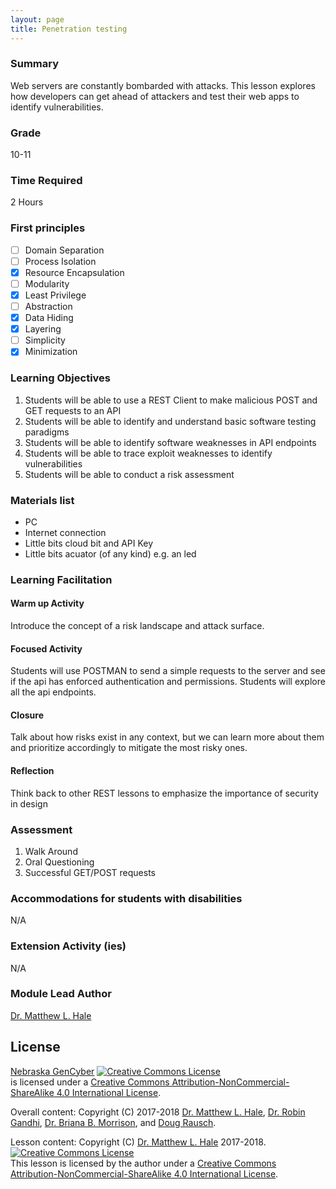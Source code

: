 ```yaml
---
layout: page
title: Penetration testing
---
```


### Summary
Web servers are constantly bombarded with attacks. This lesson explores how developers can get ahead of attackers and test their web apps to identify vulnerabilities.

### Grade
10-11

### Time Required
2 Hours

### First principles
- [ ] Domain Separation
- [ ] Process Isolation
- [x] Resource Encapsulation
- [ ] Modularity
- [x] Least Privilege
- [ ] Abstraction
- [x] Data Hiding
- [x] Layering
- [ ] Simplicity
- [x] Minimization

### Learning Objectives

1. Students will be able to use a REST Client to make malicious POST and GET requests to an API
2. Students will be able to identify and understand basic software testing paradigms
3. Students will be able to identify software weaknesses in API endpoints
4. Students will be able to trace exploit weaknesses to identify vulnerabilities
5. Students will be able to conduct a risk assessment

### Materials list

* PC
* Internet connection
* Little bits cloud bit and API Key
* Little bits acuator (of any kind) e.g. an led

### Learning Facilitation

#### Warm up Activity
Introduce the concept of a risk landscape and attack surface. 

#### Focused Activity
Students will use POSTMAN to send a simple requests to the server and see if the api has enforced authentication and permissions.
Students will explore all the api endpoints.

#### Closure
Talk about how risks exist in any context, but we can learn more about them and prioritize accordingly to mitigate the most risky ones.

#### Reflection
Think back to other REST lessons to emphasize the importance of security in design

### Assessment

1. Walk Around
2. Oral Questioning
3. Successful GET/POST requests 

### Accommodations for students with disabilities

N/A

### Extension Activity (ies)

N/A

### Module Lead Author

[Dr. Matthew L. Hale](http://faculty.ist.unomaha.edu/mhale/)

## License
[Nebraska GenCyber](https://github.com/MLHale/nebraska-gencyber) <a rel="license" href="http://creativecommons.org/licenses/by-nc-sa/4.0/"><img alt="Creative Commons License" style="border-width:0" src="https://i.creativecommons.org/l/by-nc-sa/4.0/88x31.png" /></a><br /> is licensed under a <a rel="license" href="http://creativecommons.org/licenses/by-nc-sa/4.0/">Creative Commons Attribution-NonCommercial-ShareAlike 4.0 International License</a>.

Overall content: Copyright (C) 2017-2018  [Dr. Matthew L. Hale](http://faculty.ist.unomaha.edu/mhale/), [Dr. Robin Gandhi](http://faculty.ist.unomaha.edu/rgandhi/), [Dr. Briana B. Morrison](http://www.brianamorrison.net), and [Doug Rausch](http://www.bellevue.edu/about/leadership/faculty/rausch-douglas).

Lesson content: Copyright (C) [Dr. Matthew L. Hale](http://faculty.ist.unomaha.edu/mhale/) 2017-2018.  
<a rel="license" href="http://creativecommons.org/licenses/by-nc-sa/4.0/"><img alt="Creative Commons License" style="border-width:0" src="https://i.creativecommons.org/l/by-nc-sa/4.0/88x31.png" /></a><br /><span xmlns:dct="http://purl.org/dc/terms/" property="dct:title">This lesson</span> is licensed by the author under a <a rel="license" href="http://creativecommons.org/licenses/by-nc-sa/4.0/">Creative Commons Attribution-NonCommercial-ShareAlike 4.0 International License</a>.
